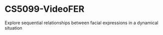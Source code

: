 # CS5099-VideoFER
Explore sequential relationships between facial expressions in a dynamical situation
